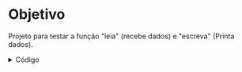 # Objetivo
Projeto para testar a função "leia" (recebe dados) e "escreva" (Printa dados).

<details>
<summary>Código</summary>

```c
programa
{
	inteiro valor
	cadeia nome
	
	funcao inicio()
	{
		//Instrução leia

		leia(valor) /*Note: que o leia irá passar um número digitado para que a variavel "valor" armazenar*/
		leia(nome) /*Note: que o leia irá passar uma string digitada para que a variavel "nome" armazenar*/

		//instrução escreva
		escreva(1,"\n") /*Note: Se não insierirmos quebra de linha "\n" as escritas ficaram uma ao lado da outra sem espaço.*/ /*A virgula vai ajudar na  concatenação*/
		escreva("O número digitado foi: " + valor,"\n")/*Note: Para escrita de string, devo por palavra ou frase entre aspas "".*/
		escreva("O texto digitado foi: "+ nome, "\n" )
	}
}
```

</details>